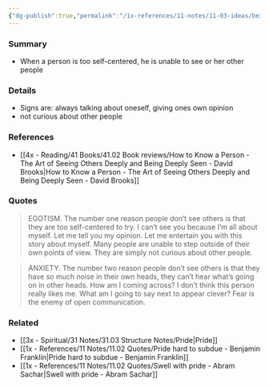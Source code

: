 ```yaml
---
{"dg-publish":true,"permalink":"/1x-references/11-notes/11-03-ideas/being-egotistical-prevents-us-from-seeing-and-hearing-others/","title":"Being egotistical prevents us from seeing others","created":"2025-07-29T23:30:53.635+03:00","updated":"2025-07-30T08:02:42.062+03:00"}
---
```



### Summary
- When a person is too self-centered, he is unable to see or her other people

### Details
- Signs are: always talking about oneself, giving ones own opinion
- not curious about other people

### References
- [[4x - Reading/41 Books/41.02 Book reviews/How to Know a Person - The Art of Seeing Others Deeply and Being Deeply Seen - David Brooks\|How to Know a Person - The Art of Seeing Others Deeply and Being Deeply Seen - David Brooks]]

### Quotes
> EGOTISM. The number one reason people don’t see others is that they are too self-centered to try. I can’t see you because I’m all about myself. Let me tell you my opinion. Let me entertain you with this story about myself. Many people are unable to step outside of their own points of view. They are simply not curious about other people.

> ANXIETY. The number two reason people don’t see others is that they have so much noise in their own heads, they can’t hear what’s going on in other heads. How am I coming across? I don’t think this person really likes me. What am I going to say next to appear clever? Fear is the enemy of open communication.


### Related
- [[3x - Spiritual/31 Notes/31.03 Structure Notes/Pride\|Pride]]
- [[1x - References/11 Notes/11.02 Quotes/Pride hard to subdue - Benjamin Franklin\|Pride hard to subdue - Benjamin Franklin]]
- [[1x - References/11 Notes/11.02 Quotes/Swell with pride - Abram Sachar\|Swell with pride - Abram Sachar]]